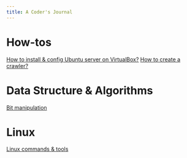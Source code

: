 ```yaml
---
title: A Coder's Journal
---
```


# How-tos
[How to install & config Ubuntu server on VirtualBox?](article/howtos/how_to_install_and_config_ubuntu_server_on_virtualbox.md)
[How to create a crawler?](article/howtos/how_to_create_a_crawler.md)
# Data Structure & Algorithms
[Bit manipulation](article/algo/bit_manipulation.md)
# Linux
[Linux commands & tools](article/linux_commands_and_tools.md)
